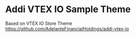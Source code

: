 # Addi VTEX IO Sample Theme

Based on VTEX IO Store Theme https://github.com/AdelanteFinancialHoldings/addi-vtex-io 
